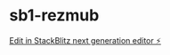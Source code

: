 # sb1-rezmub

[Edit in StackBlitz next generation editor ⚡️](https://stackblitz.com/~/github.com/Joselope7/sb1-rezmub)